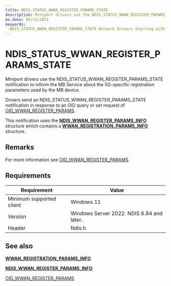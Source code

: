 ```yaml
---
title: NDIS_STATUS_WWAN_REGISTER_PARAMS_STATE
description: Miniport drivers use the NDIS_STATUS_WWAN_REGISTER_PARAMS_STATE notification to communicate changes to the MB device's 5G-specific registration parameters to the MB Service.
ms.date: 05/13/2021
keywords: 
 -NDIS_STATUS_WWAN_REGISTER_PARAMS_STATE Network Drivers Starting with Windows Vista
---
```


# NDIS_STATUS_WWAN_REGISTER_PARAMS_STATE

Miniport drivers use the NDIS_STATUS_WWAN_REGISTER_PARAMS_STATE notification to inform the MB Service about the 5G-specific registration parameters used by the MB device.

Drivers send an NDIS_STATUS_WWAN_REGISTER_PARAMS_STATE notification in response to an OID query or set request of [OID_WWAN_REGISTER_PARAMS](./oid-wwan-register-params.md).

This notification uses the [**NDIS_WWAN_REGISTER_PARAMS_INFO**](/windows-hardware/drivers/ddi/ndiswwan/ns-ndiswwan-ndis_wwan_register_params_info) structure which contains a  [**WWAN_REGISTRATION_PARAMS_INFO**](/windows-hardware/drivers/ddi/wwan/ns-wwan-wwan_registration_params_info) structure.

## Remarks

For more information see [OID_WWAN_REGISTER_PARAMS](./oid-wwan-register-params.md).

## Requirements

|Requirement|Value|
|-|-|
|Minimum supported client|Windows 11|
|Version|Windows Server 2022. NDIS 6.84 and later.|
|Header|Ndis.h|

## See also

[**WWAN_REGISTRATION_PARAMS_INFO**](/windows-hardware/drivers/ddi/wwan/ns-wwan-wwan_registration_params_info)

[**NDIS_WWAN_REGISTER_PARAMS_INFO**](/windows-hardware/drivers/ddi/ndiswwan/ns-ndiswwan-ndis_wwan_register_params_info)

[OID_WWAN_REGISTER_PARAMS](./oid-wwan-register-params.md)
